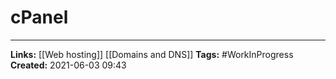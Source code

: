 # cPanel


---
**Links:** [[Web hosting]] [[Domains and DNS]]
**Tags:** #WorkInProgress 
**Created:** 2021-06-03  09:43
